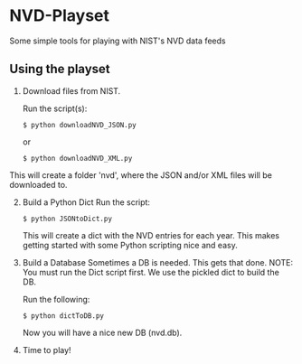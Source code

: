 # NVD-Playset
Some simple tools for playing with NIST's NVD data feeds

## Using the playset

1. Download files from NIST.

   Run the script(s):
  
   ```shell
   $ python downloadNVD_JSON.py
   ```
  
   or
  
   ```shell
   $ python downloadNVD_XML.py
   ```
  
  This will create a folder 'nvd', where the JSON and/or XML files will be downloaded to.
  
2. Build a Python Dict
   Run the script:
  
   ```shell
   $ python JSONtoDict.py
   ```
  
   This will create a dict with the NVD entries for each year. 
   This makes getting started with some Python scripting nice and easy.
  
3. Build a Database
   Sometimes a DB is needed. This gets that done.
   NOTE: You must run the Dict script first. We use the pickled dict to build the DB.
  
   Run the following:
   ```shell
   $ python dictToDB.py
   ```
   Now you will have a nice new DB (nvd.db).
  
4. Time to play!
